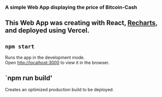 ### A simple Web App displaying the price of Bitcoin-Cash

## This Web App was creating with React, [Recharts](http://recharts.org/en-US/), and deployed using Vercel.

## `npm start`

Runs the app in the development mode.\
Open [http://localhost:3000](http://localhost:3000) to view it in the browser.


## `npm run build'

Creates an optimized production build to be deployed.
